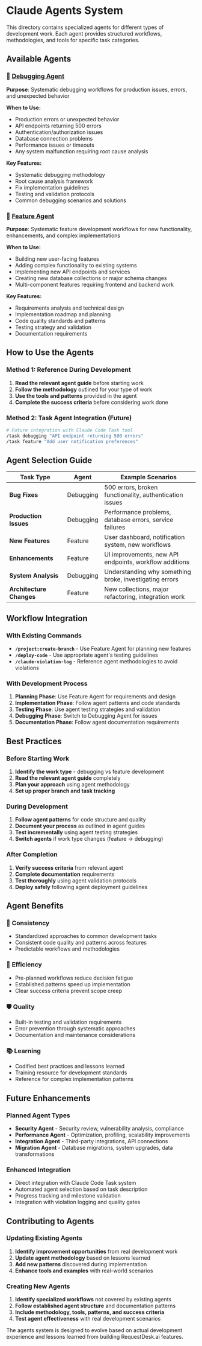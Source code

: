 # Claude Agents System

This directory contains specialized agents for different types of development work. Each agent provides structured workflows, methodologies, and tools for specific task categories.

## Available Agents

### 🐛 [Debugging Agent](./debugging-agent.md)
**Purpose**: Systematic debugging workflows for production issues, errors, and unexpected behavior

**When to Use:**
- Production errors or unexpected behavior
- API endpoints returning 500 errors
- Authentication/authorization issues
- Database connection problems
- Performance issues or timeouts
- Any system malfunction requiring root cause analysis

**Key Features:**
- Systematic debugging methodology
- Root cause analysis framework
- Fix implementation guidelines
- Testing and validation protocols
- Common debugging scenarios and solutions

### 🚀 [Feature Agent](./feature-agent.md)
**Purpose**: Systematic feature development workflows for new functionality, enhancements, and complex implementations

**When to Use:**
- Building new user-facing features
- Adding complex functionality to existing systems
- Implementing new API endpoints and services
- Creating new database collections or major schema changes
- Multi-component features requiring frontend and backend work

**Key Features:**
- Requirements analysis and technical design
- Implementation roadmap and planning
- Code quality standards and patterns
- Testing strategy and validation
- Documentation requirements

## How to Use the Agents

### Method 1: Reference During Development
1. **Read the relevant agent guide** before starting work
2. **Follow the methodology** outlined for your type of work
3. **Use the tools and patterns** provided in the agent
4. **Complete the success criteria** before considering work done

### Method 2: Task Agent Integration (Future)
```bash
# Future integration with Claude Code Task tool
/task debugging "API endpoint returning 500 errors"
/task feature "Add user notification preferences"
```

## Agent Selection Guide

| Task Type | Agent | Example Scenarios |
|-----------|-------|------------------|
| **Bug Fixes** | Debugging | 500 errors, broken functionality, authentication issues |
| **Production Issues** | Debugging | Performance problems, database errors, service failures |
| **New Features** | Feature | User dashboard, notification system, new workflows |
| **Enhancements** | Feature | UI improvements, new API endpoints, workflow additions |
| **System Analysis** | Debugging | Understanding why something broke, investigating errors |
| **Architecture Changes** | Feature | New collections, major refactoring, integration work |

## Workflow Integration

### With Existing Commands
- **`/project:create-branch`** - Use Feature Agent for planning new features
- **`/deploy-code`** - Use appropriate agent's testing guidelines
- **`/claude-violation-log`** - Reference agent methodologies to avoid violations

### With Development Process
1. **Planning Phase**: Use Feature Agent for requirements and design
2. **Implementation Phase**: Follow agent patterns and code standards
3. **Testing Phase**: Use agent testing strategies and validation
4. **Debugging Phase**: Switch to Debugging Agent for issues
5. **Documentation Phase**: Follow agent documentation requirements

## Best Practices

### Before Starting Work
1. **Identify the work type** - debugging vs feature development
2. **Read the relevant agent guide** completely
3. **Plan your approach** using agent methodology
4. **Set up proper branch and task tracking**

### During Development
1. **Follow agent patterns** for code structure and quality
2. **Document your process** as outlined in agent guides
3. **Test incrementally** using agent testing strategies
4. **Switch agents** if work type changes (feature → debugging)

### After Completion
1. **Verify success criteria** from relevant agent
2. **Complete documentation** requirements
3. **Test thoroughly** using agent validation protocols
4. **Deploy safely** following agent deployment guidelines

## Agent Benefits

### 🎯 **Consistency**
- Standardized approaches to common development tasks
- Consistent code quality and patterns across features
- Predictable workflows and methodologies

### 🚀 **Efficiency**
- Pre-planned workflows reduce decision fatigue
- Established patterns speed up implementation
- Clear success criteria prevent scope creep

### 🛡️ **Quality**
- Built-in testing and validation requirements
- Error prevention through systematic approaches
- Documentation and maintenance considerations

### 📚 **Learning**
- Codified best practices and lessons learned
- Training resource for development standards
- Reference for complex implementation patterns

## Future Enhancements

### Planned Agent Types
- **Security Agent** - Security review, vulnerability analysis, compliance
- **Performance Agent** - Optimization, profiling, scalability improvements  
- **Integration Agent** - Third-party integrations, API connections
- **Migration Agent** - Database migrations, system upgrades, data transformations

### Enhanced Integration
- Direct integration with Claude Code Task system
- Automated agent selection based on task description
- Progress tracking and milestone validation
- Integration with violation logging and quality gates

## Contributing to Agents

### Updating Existing Agents
1. **Identify improvement opportunities** from real development work
2. **Update agent methodology** based on lessons learned
3. **Add new patterns** discovered during implementation
4. **Enhance tools and examples** with real-world scenarios

### Creating New Agents
1. **Identify specialized workflows** not covered by existing agents
2. **Follow established agent structure** and documentation patterns
3. **Include methodology, tools, patterns, and success criteria**
4. **Test agent effectiveness** with real development scenarios

The agents system is designed to evolve based on actual development experience and lessons learned from building RequestDesk.ai features.